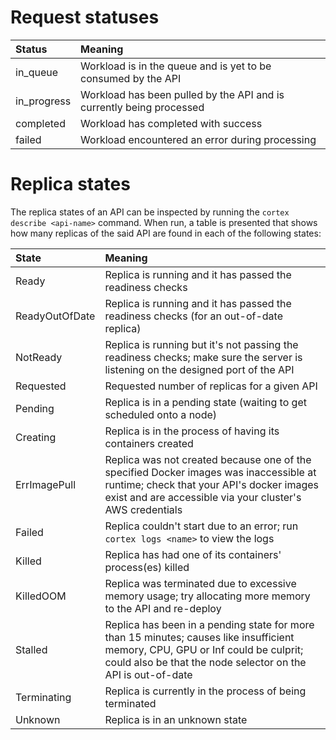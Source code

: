 # Request statuses

| Status            | Meaning                                                               |
| :---              | :---                                                                  |
| in_queue          | Workload is in the queue and is yet to be consumed by the API         |
| in_progress       | Workload has been pulled by the API and is currently being processed  |
| completed         | Workload has completed with success                                   |
| failed            | Workload encountered an error during processing                       |

# Replica states

The replica states of an API can be inspected by running the `cortex describe <api-name>` command. When run, a table is presented that shows how many replicas of the said API are found in each of the following states:

| State | Meaning |
|:---|:---|
| Ready | Replica is running and it has passed the readiness checks |
| ReadyOutOfDate | Replica is running and it has passed the readiness checks (for an out-of-date replica) |
| NotReady | Replica is running but it's not passing the readiness checks; make sure the server is listening on the designed port of the API |
| Requested | Requested number of replicas for a given API |
| Pending | Replica is in a pending state (waiting to get scheduled onto a node) |
| Creating | Replica is in the process of having its containers created |
| ErrImagePull | Replica was not created because one of the specified Docker images was inaccessible at runtime; check that your API's docker images exist and are accessible via your cluster's AWS credentials |
| Failed | Replica couldn't start due to an error; run `cortex logs <name>` to view the logs |
| Killed | Replica has had one of its containers' process(es) killed |
| KilledOOM | Replica was terminated due to excessive memory usage; try allocating more memory to the API and re-deploy |
| Stalled | Replica has been in a pending state for more than 15 minutes; causes like insufficient memory, CPU, GPU or Inf could be culprit; could also be that the node selector on the API is out-of-date |
| Terminating | Replica is currently in the process of being terminated |
| Unknown | Replica is in an unknown state |
